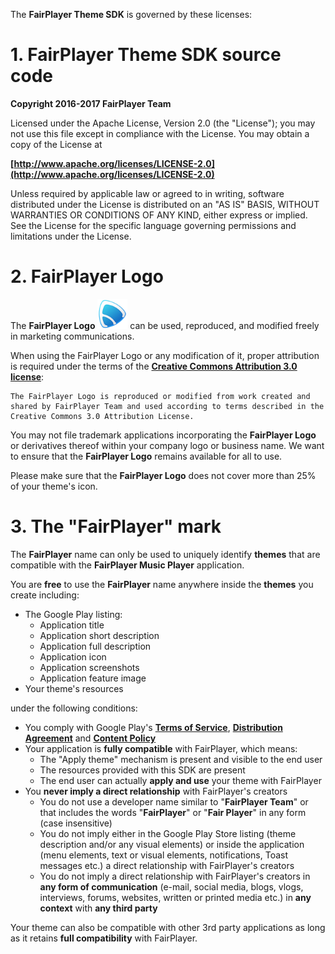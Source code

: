 The **FairPlayer Theme SDK** is governed by these licenses:

# 1. FairPlayer Theme SDK source code
**Copyright 2016-2017 FairPlayer Team**

Licensed under the Apache License, Version 2.0 (the "License");
you may not use this file except in compliance with the License.
You may obtain a copy of the License at

**[http://www.apache.org/licenses/LICENSE-2.0](http://www.apache.org/licenses/LICENSE-2.0)**

Unless required by applicable law or agreed to in writing, software
distributed under the License is distributed on an "AS IS" BASIS,
WITHOUT WARRANTIES OR CONDITIONS OF ANY KIND, either express or implied.
See the License for the specific language governing permissions and
limitations under the License.

# 2. FairPlayer Logo
The **FairPlayer Logo** <img src="https://github.com/FairPlayerTeam/FairPlayer-SDK/raw/master/fairplayer-logo.png" width="48"> can be used, reproduced, and modified freely in marketing communications.

When using the FairPlayer Logo or any modification of it, proper attribution is required under the terms of the **[Creative Commons Attribution 3.0 license](http://creativecommons.org/licenses/by/3.0/)**:

    The FairPlayer Logo is reproduced or modified from work created and shared by FairPlayer Team and used according to terms described in the Creative Commons 3.0 Attribution License.

You may not file trademark applications incorporating the **FairPlayer Logo** or derivatives thereof within your company logo or business name. We want to ensure that the **FairPlayer Logo** remains available for all to use.

Please make sure that the **FairPlayer Logo** does not cover more than 25% of your theme's icon.

# 3. The "FairPlayer" mark

The **FairPlayer** name can only be used to uniquely identify **themes** that are compatible with the **FairPlayer Music Player** application.

You are **free** to use the **FairPlayer** name anywhere inside the **themes** you create including:

  - The Google Play listing:
    - Application title
    - Application short description
    - Application full description
    - Application icon
    - Application screenshots
    - Application feature image
   - Your theme's resources

under the following conditions:

  - You comply with Google Play's **[Terms of Service](http://play.google.com/intl/en_us/about/play-terms.html)**, **[Distribution Agreement](http://play.google.com/about/developer-distribution-agreement.html)** and **[Content Policy](https://play.google.com/about/developer-content-policy/)**
  - Your application is **fully compatible** with FairPlayer, which means:
    - The "Apply theme" mechanism is present and visible to the end user
    - The resources provided with this SDK are present
    - The end user can actually **apply and use** your theme with FairPlayer
  - You **never imply a direct relationship** with FairPlayer's creators
    - You do not use a developer name similar to "**FairPlayer Team**" or that includes the words "**FairPlayer**" or "**Fair Player**" in any form (case insensitive)
    - You do not imply either in the Google Play Store listing (theme description and/or any visual elements) or inside the application (menu elements, text or visual elements, notifications, Toast messages etc.) a direct relationship with FairPlayer's creators
    - You do not imply a direct relationship with FairPlayer's creators in **any form of communication** (e-mail, social media, blogs, vlogs, interviews, forums, websites, written or printed media etc.) in **any context** with **any third party**

Your theme can also be compatible with other 3rd party applications as long as it retains **full compatibility** with FairPlayer.